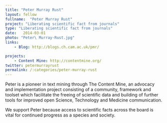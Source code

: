 ```yaml
---
title: "Peter Murray Rust"
layout: fellow 
fullname:  "Peter Murray Rust"
project: "Liberating scientific fact from journals"
type: "Liberating scientific fact from journals"
date:   2014-03-01
photo: "Peter\ Murray-Rust.jpg"
links: 
    - Blog: http://blogs.ch.cam.ac.uk/pmr/

projects:
    - Content Mine: http://contentmine.org/
twitter: petermurrayrust
permalink: /:categories/peter-murray-rust
---
```


Peter is a pioneer in text mining through The Content Mine, an advocacy and implementation project consisting of a community, framework and toolset which facilitate the freeing of scientific data and building of further tools for improved open Science, Technology and Medicine communication.

We support Peter because access to scientific facts across the board is vital for continued progress as a species and society.
